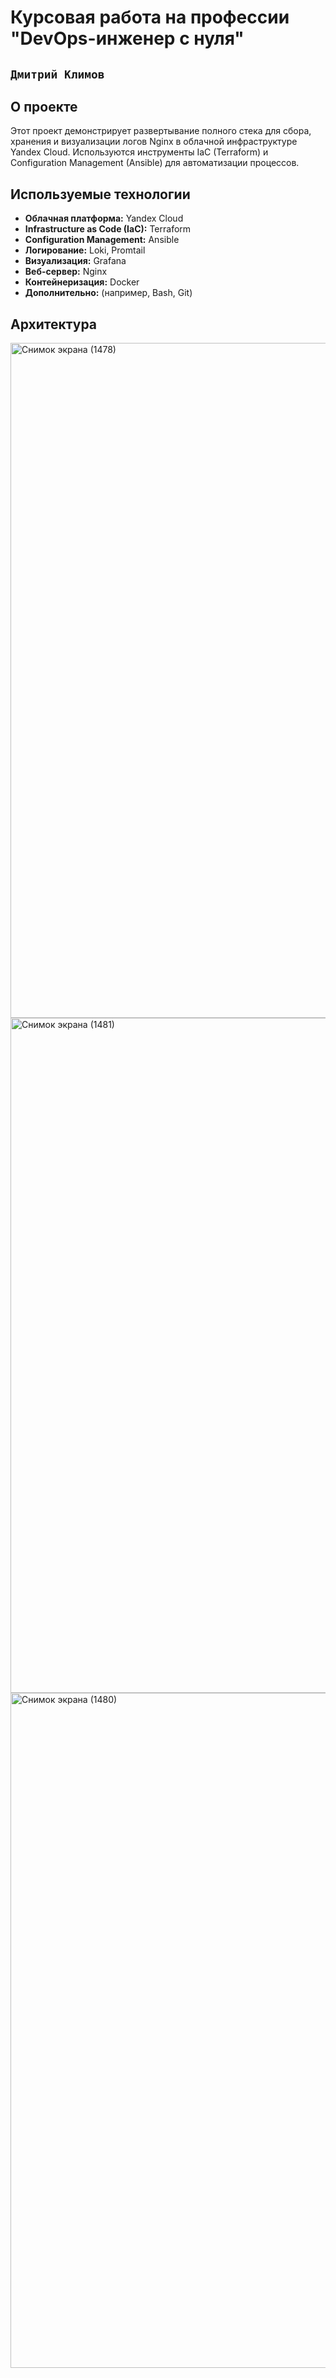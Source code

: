 # Курсовая работа на профессии "DevOps-инженер с нуля"

## ` Дмитрий Климов `

## О проекте
Этот проект демонстрирует развертывание полного стека для сбора, хранения и визуализации логов Nginx в облачной инфраструктуре Yandex Cloud. Используются инструменты IaC (Terraform) и Configuration Management (Ansible) для автоматизации процессов.

## Используемые технологии
*   **Облачная платформа:** Yandex Cloud
*   **Infrastructure as Code (IaC):** Terraform
*   **Configuration Management:** Ansible
*   **Логирование:** Loki, Promtail
*   **Визуализация:** Grafana
*   **Веб-сервер:** Nginx
*   **Контейнеризация:** Docker
*   **Дополнительно:** (например, Bash, Git)

## Архитектура

<img width="1920" height="1080" alt="Снимок экрана (1478)" src="https://github.com/user-attachments/assets/dc55bf0f-673f-4d97-8aa6-33d473a2ef7d" />

<img width="1920" height="1080" alt="Снимок экрана (1481)" src="https://github.com/user-attachments/assets/bfcd5f5b-d79b-49ef-8e18-b49bccdfc897" />

<img width="1920" height="1080" alt="Снимок экрана (1480)" src="https://github.com/user-attachments/assets/0cbc60ea-006f-4a71-a68a-de583e9fb0ab" />
